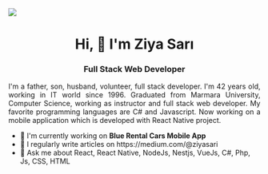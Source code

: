 <img src="https://github.com/ziya3435/ziya3435/blob/main/banner.jpg?raw=true">

<h1 align="center">Hi, 👋 I'm Ziya Sarı</h1>

<h3 align="center">Full Stack Web Developer</h3>

<p align="justify">I'm a father, son, husband, volunteer, full stack developer. I'm 42 years old, working in IT world since 1996. Graduated from Marmara University, Computer Science, working as instructor and full stack web developer. My favorite programming languages are C# and Javascript. Now working on a mobile application which is developed with React Native project.</p>

<ul>
  <li>🔭 I'm currently working on <b>Blue Rental Cars Mobile App</b></li>
  <li>📝 I regularly write articles on https://medium.com/@ziyasari</li>
  <li>💬 Ask me about React, React Native, NodeJs, Nestjs, VueJs, C#, Php, Js, CSS, HTML</li>
</ul>
